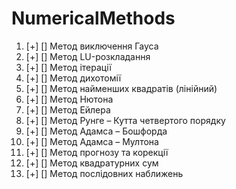 # NumericalMethods

1. [+] [] Метод виключення Гауса
2. [+] [] Метод LU-розкладання
3. [+] [] Метод ітерації
4. [+] [] Метод дихотомії
5. [+] [] Метод найменших квадратів (лінійний)
6. [+] [] Метод Нютона
7. [+] [] Метод Ейлера
8. [+] [] Метод Рунге – Кутта четвертого порядку
9. [+] [] Метод Адамса – Бошфорда
10. [+] [] Метод Адамса – Мултона
11. [+] [] Метод прогнозу та корекції
12. [+] [] Метод квадратурних сум
13. [+] [] Метод послідовних наближень

